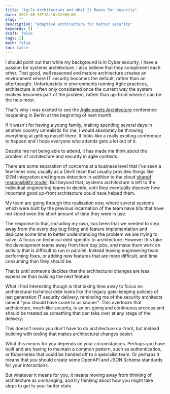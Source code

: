 ```yaml
---
title: "Agile Architecture And What It Means For Security"
date: 2022-08-15T18:10:32+00:00
slug: ""
description: "Adaptive architecture for better security"
keywords: []
draft: false
tags: []
math: false
toc: false
---
```


I should point out that while my background is in Cyber security, I have a passion for systems architecture. I also believe that they compliment each other. That good, well reasoned and mature architecture creates an environment where IT security becomes the default, rather than an afterthought. Unfortunately in environments running Agile practices, architecture is often only considered once the current way the system evolves becomes part of the problem, rather than up-front where it can be the help most.

That's why I was excited to see the [Agile meets Architecture](https://www.agile-meets-architecture.com/) conference happening in Berlin at the beginning of next month.

If it wasn't for having a young family, making spending several days in another country unrealistic for me, I would absolutely be throwing everything at getting myself there. It looks like a really exciting conference to happen and I hope everyone who attends gets a lot out of it.

Despite me not being able to attend, it has made me think about the problem of architecture and security in agile contexts.

There are some separation of concerns at a business level that I've seen a few times now, usually as a DevX team that usually provides things like SIEM integration and ingress detection in addition to the cloud [shared responsibility model](https://aws.amazon.com/compliance/shared-responsibility-model/). But beyond that, systems architecture is left to the individual engineering teams to decide, until they eventually discover how important good up-front architecture could have helped them.

My team are going through this realisation now, where several systems which were built by the previous incarnation of the team have bits that have not stood even the short amount of time they were in use.

The response to that, including my own, has been that we needed to step away from the every day bug fixing and feature implementation and dedicate some time to better understanding the problem we are trying to solve. A focus on technical debt specific to architecture. However this take the development teams away from their day jobs, and make them work on activity that is difficult to run in parallel. Instead leaving engineering team performing fixes, or adding new features that are more difficult, and time consuming than they should be.

That is until someone decides that the architectural changes are less expensive than building the next feature

What I find interesting though is that taking time away to focus on architectural technical debt looks like the legacy gate-keeping policies of last generation IT security delivery, reminding me of the security architects lament "you should have come to us sooner". This overlooks that architecture, much like security, is an on-going and continuous process and should be treated as something that can take over at any stage of the delivery.

This doesn't mean you don't have to do architecture up-front, but instead building with tooling that makes architectural changes easier.

What this means for you depends on your circumstances. Perhaps you have built and are having to maintain a common pattern, such as authentication, or Kubernetes that could be handed off to a specialist team. Or perhaps it means that you should create some OpenAPI and JSON Schema standards for your interactions.

But whatever it means for you, it means moving away from thinking of architecture as unchanging, and try thinking about how you might take steps to get to your better state.
